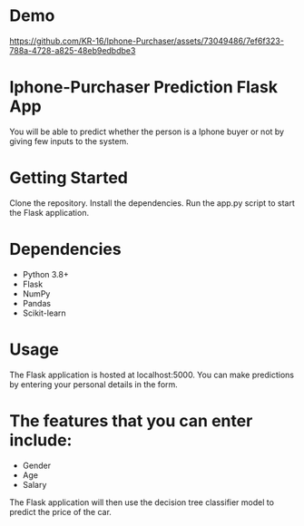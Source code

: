 # Demo
https://github.com/KR-16/Iphone-Purchaser/assets/73049486/7ef6f323-788a-4728-a825-48eb9edbdbe3

# Iphone-Purchaser Prediction Flask App
You will be able to predict whether the person is a Iphone buyer or not by giving few inputs to the system.

# Getting Started
Clone the repository.
Install the dependencies.
Run the app.py script to start the Flask application.

# Dependencies
* Python 3.8+
* Flask
* NumPy
* Pandas
* Scikit-learn

# Usage
The Flask application is hosted at localhost:5000. You can make predictions by entering your personal details in the form.

# The features that you can enter include:

* Gender
* Age
* Salary

The Flask application will then use the decision tree classifier model to predict the price of the car.




